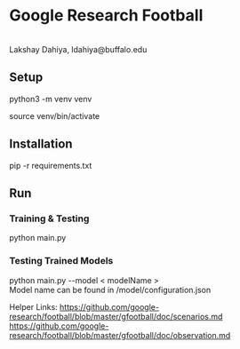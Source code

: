 <h1>Google Research Football</h1>
<br>
Lakshay Dahiya, ldahiya@buffalo.edu
<br>
<h2>Setup</h2>
python3 -m venv venv

source venv/bin/activate

<h2>Installation</h2>
pip -r requirements.txt

<h2>Run</h2>
<h3>Training & Testing</h3>
python main.py
<h3>Testing Trained Models</h3>
python main.py --model < modelName >
<br/>
Model name can be found in /model/configuration.json 


Helper Links:
https://github.com/google-research/football/blob/master/gfootball/doc/scenarios.md
https://github.com/google-research/football/blob/master/gfootball/doc/observation.md
